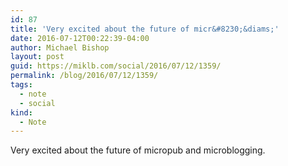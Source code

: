 ```yaml
---
id: 87
title: 'Very excited about the future of micr&#8230;&diams;'
date: 2016-07-12T00:22:39-04:00
author: Michael Bishop
layout: post
guid: https://miklb.com/social/2016/07/12/1359/
permalink: /blog/2016/07/12/1359/
tags:
  - note
  - social
kind:
  - Note
---
```

<p>Very excited about the future of micropub and microblogging.</p>